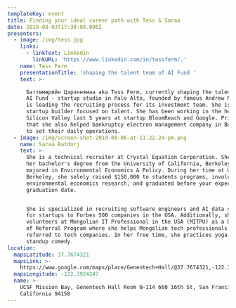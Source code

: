 ```yaml
---
templateKey: event
title: Finding your ideal career path with Tess & Saraa
date: 2019-08-03T17:30:00.000Z
presenters:
  - image: /img/tess.jpg
    links:
      - linkText: Linkedin
        linkURL: 'https://www.linkedin.com/in/tessferm/.'
    name: Tess Ferm
    presentationTitle: 'shaping the talent team of AI Fund '
    text: >-

      Баттөмөрийн Цэрэннямаа aka Tess Ferm, currently shaping the talent team of
      AI Fund - startup studio in Palo Alto, founded by famous Andrew Ng. Tess
      is leading the recruiting process for its investment team. She is a
      startup builder focused on talent. She has been working in the heart of
      Silicon Valley last 5 years at startup BloomReach and Google. Prior to
      that she also helped bankruptcy electron management company in Burlingame
      to set their daily operations. 
  - image: /img/screen-shot-2019-08-06-at-11.22.24-pm.png
    name: Saraa Batdorj
    text: >-
      She is a technical recruiter at Crystal Equation Corporation. She received
      her bachelor's degree from the University of California, Berkeley in 2017,
      majored in Environmental Economics & Policy. During her time at UC
      Berkeley, she solely raised $150,000 to students programs, involved in two
      environmental economics research, and graduated before your expected
      graduation date. 


      She is specialized in recruiting software engineers and AI data scientist
      for startups to Forbes 500 companies in the USA. Additionally, she
      volunteers at Mongolian IT Professional in the USA (MITPU) as a Director
      of Referral Program where she helps Mongolian tech professionals to get
      referred to tech companies. In her free time, she practices yoga and
      standup comedy.
location:
  mapsLatitude: 37.7674321
  mapsLink: >-
    https://www.google.com/maps/place/Genentech+Hall/@37.7674321,-122.3924247,15.6z/data=!4m5!3m4!1s0x808f7fcf22c08705:0xeaa83e6b468eddf1!8m2!3d37.7672548!4d-122.3923029
  mapsLongitude: -122.3924247
  name: >-
    UCSF Mission Bay, Genentech Hall Room N-114 660 16th St, San Francisco,
    California 94158
---
```


